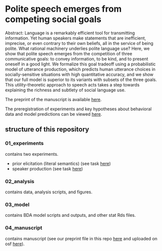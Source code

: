 # Polite speech emerges from competing social goals
Abstract: Language is a remarkably efficient tool for transmitting information. Yet human speakers make statements that are inefficient, imprecise, or even contrary to their own beliefs, all in the service of being polite. What rational machinery underlies polite language use? Here, we show that polite speech emerges from the competition of three communicative goals: to convey information, to be kind, and to present oneself in a good light. We formalize this goal tradeoff using a probabilistic model of utterance production, which predicts human utterance choices in socially-sensitive situations with high quantitative accuracy, and we show that our full model is superior to its variants with subsets of the three goals. This utility-theoretic approach to speech acts takes a step towards explaining the richness and subtlety of social language use.

The preprint of the manuscript is available [here](https://psyarxiv.com/93fyg).

The preregistration of experiments and key hypotheses about behavioral data and model predictions can be viewed [here](https://osf.io/tre7c/).

## structure of this repository

### 01_experiments

contains two experiments.
- prior elicitation (literal semantics) (see task [here](https://langcog.stanford.edu/expts/EJY/polgrice/L2_J_wNeg/negimp_prior_3star.html))
- speaker production (see task [here](https://langcog.stanford.edu/expts/EJY/polgrice/speaker_production_3star/speaker_3star.html))

### 02_analysis

contains data, analysis scripts, and figures.

### 03_model

contains BDA model scripts and outputs, and other stat Rds files.

### 04_manuscript

contains manuscript (see our preprint file in this repo [here](https://github.com/ejyoon/polite_speaker/blob/master/04_manuscript/02_pnas/PNAS_politeness.pdf) and uploaded on osf [here](https://psyarxiv.com/93fyg)).
